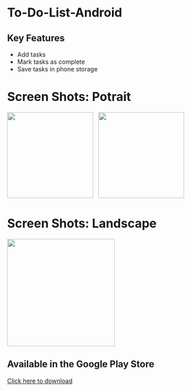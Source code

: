 # To-Do-List-Android
## Key Features
- Add tasks
- Mark tasks as complete
- Save tasks in phone storage

# Screen Shots: Potrait

<p float="left">
<img width=200 src = "https://lh3.googleusercontent.com/ajtXiyroZCvDgSKimh__UONiQvoRjYRq_5XqaKFIsvWhp2fNMn1RA7CuoAoAguFTdg=w2560-h1442-rw">
  &nbsp
<img width=200 src = "https://lh3.googleusercontent.com/Ll2sv95HQSzV1-e6yCFW8F4GXsmvK9zOaA97TimuzOWWuk0xRYKXoJe2kzpZGVy8bw=w2560-h1442-rw">
  &nbsp
  
  # Screen Shots: Landscape
<img height=250 src = "https://lh3.googleusercontent.com/2w8jpv3ctegDMG2yVTEFkqixbf-rB69TNY5NMicFIrkcq_NDwF-SYetAzHXntcj2vuM=w2560-h1442-rw">  
</p>


## Available in the Google Play Store
[Click here to download](https://play.google.com/store/apps/details?id=com.weldaregay.abel.todolist)
